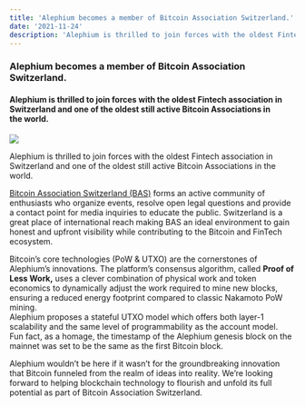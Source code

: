 ```yaml
---
title: 'Alephium becomes a member of Bitcoin Association Switzerland.'
date: '2021-11-24'
description: 'Alephium is thrilled to join forces with the oldest Fintech association in Switzerland and one of the oldest still active Bitcoin…'
---
```


### Alephium becomes a member of Bitcoin Association Switzerland.

#### Alephium is thrilled to join forces with the oldest Fintech association in Switzerland and one of the oldest still active Bitcoin Associations in the world.

![](https://cdn-images-1.medium.com/max/800/0*MUTMdE7ngWm9Wwtv)

Alephium is thrilled to join forces with the oldest Fintech association in Switzerland and one of the oldest still active Bitcoin Associations in the world.

<a href="https://www.bitcoinassociation.ch/" class="markup--anchor markup--p-anchor" data-href="https://www.bitcoinassociation.ch/" rel="noopener" target="_blank">Bitcoin Association Switzerland (BAS)</a> forms an active community of enthusiasts who organize events, resolve open legal questions and provide a contact point for media inquiries to educate the public. Switzerland is a great place of international reach making BAS an ideal environment to gain honest and upfront visibility while contributing to the Bitcoin and FinTech ecosystem.

Bitcoin’s core technologies (PoW & UTXO) are the cornerstones of Alephium’s innovations. The platform’s consensus algorithm, called **Proof of Less Work,** uses a clever combination of physical work and token economics to dynamically adjust the work required to mine new blocks, ensuring a reduced energy footprint compared to classic Nakamoto PoW mining.  
Alephium proposes a stateful UTXO model which offers both layer-1 scalability and the same level of programmability as the account model.   
Fun fact, as a homage, the timestamp of the Alephium genesis block on the mainnet was set to be the same as the first Bitcoin block.

Alephium wouldn’t be here if it wasn’t for the groundbreaking innovation that Bitcoin funneled from the realm of ideas into reality. We’re looking forward to helping blockchain technology to flourish and unfold its full potential as part of Bitcoin Association Switzerland.
